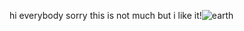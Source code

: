hi everybody sorry this is not much but i like it!![earth](https://github.com/astropuppy14/PuppyPals/assets/149108266/9f52843b-5cf7-46da-9b9f-a18ce4078207)
